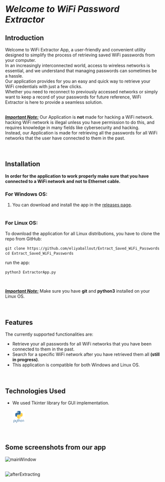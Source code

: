 # ***Welcome to WiFi Password Extractor***



## Introduction

Welcome to WiFi Extractor App, a user-friendly and convenient utility designed to simplify the process of retrieving saved WiFi passwords from your computer. <br>
In an increasingly interconnected world, access to wireless networks is essential, and we understand that managing passwords can sometimes be a hassle. <br>
Our application provides for you an easy and quick way to retrieve your WiFi credentials with just a few clicks. <br>
Whether you need to reconnect to previously accessed networks or simply want to keep a record of your passwords for future reference, WiFi Extractor is here to provide a seamless solution. <br><br>

<u>***Important Note:***</u> Our Application is **not** made for hacking a WiFi network. hacking WiFi network is illegal unless you have permission to do this, and requires knowledge in many fields like cybersecurity and hacking. <br>
Instead, our Application is made for retrieving all the passwords for all WiFi networks that the user have connected to them in the past.
<br><br><br>




## Installation

**In order for the application to work properly make sure that you have connected to a WiFi network and not to Ethernet cable.**

### For Windows OS:
1. You can download and install the app in the [releases page](https://github.com/eliyaballout/Extract_Saved_WiFi_Passwords/releases/tag/v1.0.0). <br><br>


### For Linux OS:
To download the application for all Linux distributions, you have to clone the repo from GitHub:
```
git clone https://github.com/eliyaballout/Extract_Saved_WiFi_Passwords
cd Extract_Saved_WiFi_Passwords
```

run the app:
```
python3 ExtractorApp.py
```
<br>

<u>***Important Note:***</u> Make sure you have **git** and **python3** installed on your Linux OS.
<br><br><br>




## Features

The currently supported functionalities are:

* Retrieve your all passwords for all WiFi networks that you have been connected to them in the past.
* Search for a specific WiFi network after you have retrieved them all **(still in progress)**.
* This application is compatible for both Windows and Linux OS.
<br><br><br>




## Technologies Used
* We used Tkinter library for GUI implementation.<br><br>
<img src="https://github.com/devicons/devicon/blob/master/icons/python/python-original-wordmark.svg" title="python" alt="python" width="40" height="40"/>&nbsp;
<br><br><br>




## Some screenshots from our app

<img width="414" alt="mainWindow" src="https://github.com/eliyaballout/Extract_Saved_WiFi_Passwords/assets/94072460/3c31cf60-6611-4c43-a4cd-860efd22471a"> <br><br>

<img width="414" alt="afterExtracting" src="https://github.com/eliyaballout/Extract_Saved_WiFi_Passwords/assets/94072460/63913b48-b533-450b-9814-3f30efe22eda"> <br>



